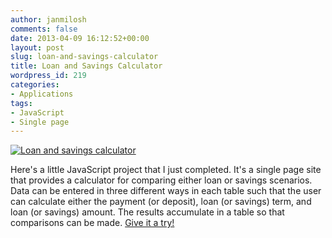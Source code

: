 ```yaml
---
author: janmilosh
comments: false
date: 2013-04-09 16:12:52+00:00
layout: post
slug: loan-and-savings-calculator
title: Loan and Savings Calculator
wordpress_id: 219
categories:
- Applications
tags:
- JavaScript
- Single page
---
```


[![Loan and savings calculator](http://janmilosh.com/wp-content/uploads/2013/04/tvm-calculator.png)](http://janmilosh.com/time-value-of-money)

Here's a little JavaScript project that I just completed. It's a single page site that provides a calculator for comparing either loan or savings scenarios. Data can be entered in three different ways in each table such that the user can calculate either the payment (or deposit), loan (or savings) term, and loan (or savings) amount. The results accumulate in a table so that comparisons can be made. [Give it a try!](http://janmilosh.com/time-value-of-money)

